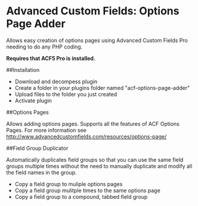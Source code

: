 Advanced Custom Fields: Options Page Adder
==========================================

Allows easy creation of options pages using Advanced Custom Fields Pro needing to do any PHP coding.

**Requires that ACF5 Pro is installed.**

##Installation

* Download and decompess plugin
* Create a folder in your plugins folder named "acf-options-page-adder"
* Upload files to the folder you just created
* Activate plugin

##Options Pages

Allows adding options pages. Supports all the features of ACF Options Pages.
For more information see http://www.advancedcustomfields.com/resources/options-page/

##Field Group Duplicator

Automatically duplicates field groups so that you can use the same field groups multiple 
times without the need to manually duplicate and modify all the field names in the group.

* Copy a field group to muliple options pages
* Copy a field group mulitple times to the same options page
* Copy a field group to a compound, tabbed field group